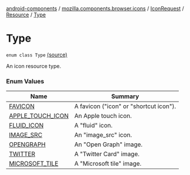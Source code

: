 [android-components](../../../../index.md) / [mozilla.components.browser.icons](../../../index.md) / [IconRequest](../../index.md) / [Resource](../index.md) / [Type](./index.md)

# Type

`enum class Type` [(source)](https://github.com/mozilla-mobile/android-components/blob/master/components/browser/icons/src/main/java/mozilla/components/browser/icons/IconRequest.kt#L49)

An icon resource type.

### Enum Values

| Name | Summary |
|---|---|
| [FAVICON](-f-a-v-i-c-o-n.md) | A favicon ("icon" or "shortcut icon"). |
| [APPLE_TOUCH_ICON](-a-p-p-l-e_-t-o-u-c-h_-i-c-o-n.md) | An Apple touch icon. |
| [FLUID_ICON](-f-l-u-i-d_-i-c-o-n.md) | A "fluid" icon. |
| [IMAGE_SRC](-i-m-a-g-e_-s-r-c.md) | An "image_src" icon. |
| [OPENGRAPH](-o-p-e-n-g-r-a-p-h.md) | An "Open Graph" image. |
| [TWITTER](-t-w-i-t-t-e-r.md) | A "Twitter Card" image. |
| [MICROSOFT_TILE](-m-i-c-r-o-s-o-f-t_-t-i-l-e.md) | A "Microsoft tile" image. |
